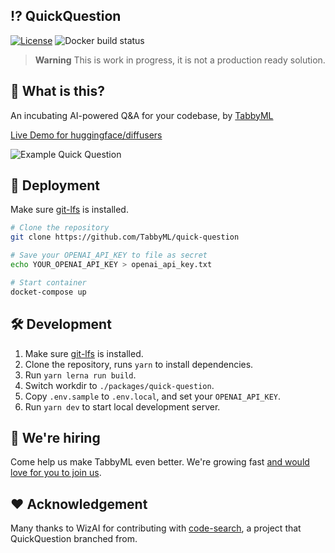## ⁉️ QuickQuestion
[![License](https://img.shields.io/badge/License-Apache_2.0-blue.svg)](https://opensource.org/licenses/Apache-2.0)
![Docker build status](https://img.shields.io/github/actions/workflow/status/TabbyML/quick-question/docker.yml?label=docker%20image%20build)

> **Warning**
> This is work in progress, it is not a production ready solution.

## 🤔 What is this?

An incubating AI-powered Q&A for your codebase, by [TabbyML](https://tabbyml.com)

[Live Demo for huggingface/diffusers](https://quick-question.fly.dev/huggingface/diffusers)

![Example Quick Question](example-quick-question.png)

## 🚀 Deployment
Make sure [git-lfs](https://git-lfs.com/) is installed.

```bash
# Clone the repository
git clone https://github.com/TabbyML/quick-question

# Save your OPENAI_API_KEY to file as secret
echo YOUR_OPENAI_API_KEY > openai_api_key.txt

# Start container
docket-compose up
```

## 🛠️ Development
1. Make sure [git-lfs](https://git-lfs.com/) is installed.
2. Clone the repository, runs `yarn` to install dependencies.
3. Run `yarn lerna run build`.
4. Switch workdir to `./packages/quick-question`.
3. Copy `.env.sample` to `.env.local`, and set your `OPENAI_API_KEY`.
4. Run `yarn dev` to start local development server.

## 🙋 We're hiring
Come help us make TabbyML even better. We're growing fast [and would love for you to join us](https://tabbyml.notion.site/Careers-35b1a77f3d1743d9bae06b7d6d5b814a).

## ❤️ Acknowledgement

Many thanks to WizAI for contributing with [code-search](https://github.com/wizi-ai/code-search), a project that QuickQuestion branched from.
